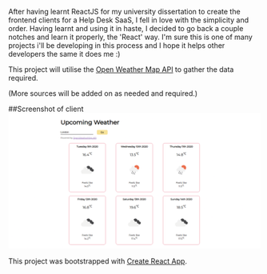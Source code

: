 After having learnt ReactJS for my university dissertation to create the frontend clients for a Help Desk SaaS, I fell in love with the simplicity and order. Having learnt and using it in haste, I decided to go back a couple notches and learn it properly, the 'React' way. I'm sure this is one of many projects i'll be developing in this process and I hope it helps other developers the same it does me :)

This project will utilise the [Open Weather Map API](https://openweathermap.org/) to gather the data required.

(More sources will be added on as needed and required.)

##Screenshot of client
![Alt text](screenshot-of-webpage.png?raw=true "Screenshot of webpage")

This project was bootstrapped with [Create React App](https://github.com/facebook/create-react-app).
